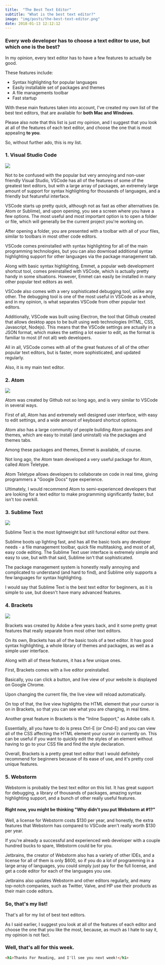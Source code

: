 ```yaml
---
title:  "The Best Text Editor"
subtitle: "What is the best text editor?"
image: "img/posts/the-best-text-editor.png"
date: 2018-01-13 12:12:12
---
```


### Every web developer has to choose a text editor to use, but which one is the best?

In my opinion, every text editor has to have a few features to actually be good.

These features include:
- Syntax highlighting for popular languages
- Easily installable set of packages and themes
- A file managements toolbar
- Fast startup

With these main features taken into account, I've created my own list of the best text editors, that are available for **both Mac and Windows**.

Please also note that this list is just my opinion, and I suggest that you look at all of the features of each text editor, and choose the one that is most appealing **to you**.

So, without further ado, this is my list.

### 1. Visual Studio Code

![](img/posts/the-best-text-editor-vscode.png)

Not to be confused with the popular but very annoying and non-user friendly Visual Studio, VSCode has all of the features of some of the greatest text editors, but with a large array of packages, an extremely large amount of support for syntax highlighting for thousands of languages, and a friendly but featureful interface.

VSCode starts up pretty quick, although not as fast as other alternatives (ie. Atom or Sublime), and upon opening, you see a screen where you have a few options. The most useful and most important option is to open a folder or file, which will generally be the current project you're working on.

After opening a folder, you are presented with a toolbar with all of your files, similar to toolbars in most other code editors.

VSCode comes preinstalled with syntax highlighting for all of the main programming technologies, but you can also download additional syntax highlighting support for other languages via the package management tab.

Along with basic syntax highlighting, Emmet, a popular web development shortcut tool, comes preinstalled with VSCode, which is actually pretty handy in some situations. However, Emmet can easily be installed in many other popular text editors as well.

VSCode also comes with a very sophisticated debugging tool, unlike any other. The debugging tool is one of the most useful in VSCode as a whole, and in my opinion, is what separates VSCode from other popular text editors.

Additionally, VSCode was built using Electron, the tool that Github created that allows desktop apps to be built using web technologies (HTML, CSS, Javascript, Nodejs). This means that the VSCode settings are actually in a JSON format, which makes the setting a lot easier to edit, as the format is familiar to most (if not all) web developers.

All in all, VSCode comes with all of the great features of all of the other popular text editors, but is faster, more sophisticated, and updated regularly.

Also, it is my main text editor.

### 2. Atom

![](img/posts/the-best-text-editor-atom.png)

Atom was created by Github not so long ago, and is very similar to VSCode in several ways.

First of all, Atom has and extremely well designed user interface, with easy to edit settings, and a wide amount of keyboard shortcut options.

Atom also has a large community of people building Atom packages and themes, which are easy to install (and uninstall) via the packages and themes tabs.

Among these packages and themes, Emmet is available, of course.

Not long ago, the Atom team developed a very useful package for Atom, called Atom Teletype.

Atom Teletype allows developers to collaborate on code in real time, giving programmers a "Google Docs" type experience.

Ultimately, I would recommend Atom to semi-experienced developers that are looking for a text editor to make programming significantly faster, but isn't too overkill.

### 3. Sublime Text

![](img/posts/the-best-text-editor-sublime.png)

Sublime Text is the most lightweight but still functional editor out there.

Sublime boots up lighting fast, and has all the basic tools any developer needs - a file management toolbar, quick file multitasking, and most of all, easy code editing. The Sublime Text user interface is extremely simple and easy to use, but with that said, Sublime isn't that sophisticated.

The package management system is honestly really annoying and complicated to understand (and hard to find), and Sublime only supports a few languages for syntax highlighting.

I would say that Sublime Text is the best text editor for beginners, as it is simple to use, but doesn't have many advanced features.

### 4. Brackets

![](img/posts/the-best-text-editor-brackets.png)

Brackets was created by Adobe a few years back, and it some pretty great features that really separate from most other text editors.

On its own, Brackets has all of the basic tools of a text editor. It has good syntax highlighting, a whole library of themes and packages, as well as a simple user interface.

Along with all of these features, it has a few unique ones.

First, Brackets comes with a live editor preinstalled.

Basically, you can click a button, and live view of your website is displayed on Google Chrome.

Upon changing the current file, the live view will reload automatically.

On top of that, the live view highlights the HTML element that your cursor is on in Brackets, so that you can see what you are changing, in real time.

Another great feature in Brackets is the "Inline Support," as Adobe calls it.

Essentially, all you have to do is press Ctrl-E (or Cmd-E) and you can view all of the CSS affecting the HTML element your cursor in currently on. This can be useful if you want to quickly edit the styles of an element without having to go to your CSS file and find the style declaration.

Overall, Brackets is a pretty great text editor that I would definitely recommend for beginners because of its ease of use, and it's pretty cool unique features.

### 5. Webstorm

Webstorm is probably the best text editor on this list. It has great support for debugging, a library of thousands of packages, amazing syntax highlighting support, and a bunch of other really useful features.

#### Right now, you might be thinking "Why didn't you put Webstorm at #1?"

Well, a license for Webstorm costs $130 per year, and honestly, the extra features that Webstorm has compared to VSCode aren't really worth $130 per year.

If you're already a successful and experienced web developer with a couple hundred bucks to spare, Webstorm could be for you.

Jetbrains, the creator of Webstorm also has a variety of other IDEs, and a license for all of them is only $600, so if you do a lot of programming in a large array of languages, you could simply just pay for the full license, and get a code editor for each of the languages you use.

Jetbrains also updates Webstorm and other editors regularly, and many top-notch companies, such as Twitter, Valve, and HP use their products as their main code editors.

### So, that's my list!

That's all for my list of best text editors.

As I said earlier, I suggest you look at all of the features of each editor and choose the one that you like the most, because, as much as I hate to say it, my opinion is not fact.

### Well, that's all for this week.

``` html
<h1>Thanks For Reading, and I'll see you next week!</h1>
```